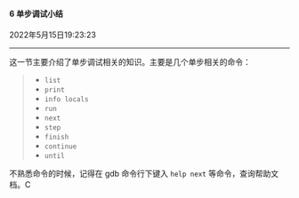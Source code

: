 #### 6 单步调试小结

2022年5月15日19:23:23

---

这一节主要介绍了单步调试相关的知识。主要是几个单步相关的命令：

> - `list`
> - `print`
> - `info locals`
> - `run`
> - `next`
> - `step`
> - `finish`
> - `continue`
> - `until`

不熟悉命令的时候，记得在 gdb 命令行下键入 `help next` 等命令，查询帮助文档。C

